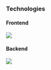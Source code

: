### Technologies

#### Frontend

![](https://img.shields.io/badge/Code-ReactJS-informational?style=flat&logo=React&logoColor=white&color=2bbc8a)

#### Backend

![](https://img.shields.io/badge/Code-NodeJS-informational?style=flat&logo=Node&logoColor=white&color=2bbc8a)


<!--
**sinansubasi95/sinansubasi95** is a ✨ _special_ ✨ repository because its `README.md` (this file) appears on your GitHub profile.

Here are some ideas to get you started:

- 🔭 I’m currently working on ...
- 🌱 I’m currently learning ...
- 👯 I’m looking to collaborate on ...
- 🤔 I’m looking for help with ...
- 💬 Ask me about ...
- 📫 How to reach me: ...
- 😄 Pronouns: ...
- ⚡ Fun fact: ...
-->
